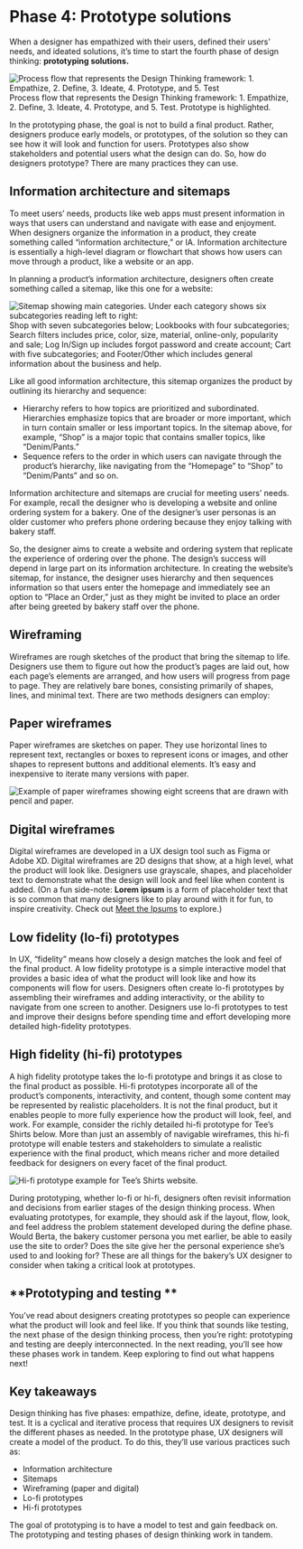 # Phase 4: Prototype solutions

When a designer has empathized with their users, defined their users’ needs, and ideated solutions, it’s time to start the fourth phase of design thinking: **prototyping solutions.**

![Process flow that represents the Design Thinking framework: 1. Empathize, 2. Define, 3. Ideate, 4. Prototype, and 5. Test](https://d3c33hcgiwev3.cloudfront.net/imageAssetProxy.v1/r9c7NJx9S3OrV4O7xbUBVA_15caed65cd3b47f39d204517a08cc6f1_AgpcuzxTnl6olsC_rvBrtl6QtsUKY3VNe-lxDqxBKW1oRhhecVK_1hGORaIbrC3_Dl9yi5j1JWjDOaPMp7eMNzhaOM05zbFWk33PbOAtfR4mUzF0M_pQAl8a0h-JnZbEDshb9lsrWtUTN6H8bK17JY8?expiry=1719446400000&hmac=_2vmjIjW8LLx9cMUgT14q26Wb_tsJTyUZJZIyCHyNSo)
Process flow that represents the Design Thinking framework: 1. Empathize, 2. Define, 3. Ideate, 4. Prototype, and 5. Test. Prototype is highlighted.

In the prototyping phase, the goal is not to build a final product. Rather, designers produce early models, or prototypes, of the solution so they can see how it will look and function for users. Prototypes also show stakeholders and potential users what the design can do. So, how do designers prototype? There are many practices they can use.

## **Information architecture and sitemaps**

To meet users’ needs, products like web apps must present information in ways that users can understand and navigate with ease and enjoyment. When designers organize the information in a product, they create something called “information architecture,” or IA. Information architecture is essentially a high-level diagram or flowchart that shows how users can move through a product, like a website or an app.

In planning a product’s information architecture, designers often create something called a sitemap, like this one for a website:

![Sitemap showing main categories. Under each category shows six subcategories reading left to right:](https://d3c33hcgiwev3.cloudfront.net/imageAssetProxy.v1/Vr4ZWI44THiKSFkuDU1pmw_d16d76758f2647c1bdf06f04ae974cf1_OpcC9IPta-FpQNYdt8Mi-ye-ao8dDzbEk3aHoU9dwQcZVYDMuKvqR37yCjpYeYSU8fWUVhcZD-FHlvTpOM5MOCn6SX2NKYhQLHqKvRkofwgQVns-cQmeVcUlLFjTmgvoIbbQ-ii58slNoZNCtl-mQ0w?expiry=1719446400000&hmac=oClEubuTRin6M2GPEOpE0oMvvy2mY7AdRNNXKQNeKHk)
Shop with seven subcategories below; Lookbooks with four subcategories; Search filters includes price, color, size, material, online-only, popularity and sale; Log In/Sign up includes forgot password and create account; Cart with five subcategories; and Footer/Other which includes general information about the business and help.

Like all good information architecture, this sitemap organizes the product by outlining its hierarchy and sequence:

* Hierarchy refers to how topics are prioritized and subordinated. Hierarchies emphasize topics that are broader or more important, which in turn contain smaller or less important topics. In the sitemap above, for example, “Shop” is a major topic that contains smaller topics, like “Denim/Pants.”
* Sequence refers to the order in which users can navigate through the product’s hierarchy, like navigating from the “Homepage” to “Shop” to “Denim/Pants” and so on.

Information architecture and sitemaps are crucial for meeting users’ needs. For example, recall the designer who is developing a website and online ordering system for a bakery. One of the designer’s user personas is an older customer who prefers phone ordering because they enjoy talking with bakery staff.

So, the designer aims to create a website and ordering system that replicate the experience of ordering over the phone. The design’s success will depend in large part on its information architecture. In creating the website’s sitemap, for instance, the designer uses hierarchy and then sequences information so that users enter the homepage and immediately see an option to “Place an Order,” just as they might be invited to place an order after being greeted by bakery staff over the phone.

## **Wireframing**

Wireframes are rough sketches of the product that bring the sitemap to life. Designers use them to figure out how the product’s pages are laid out, how each page’s elements are arranged, and how users will progress from page to page. They are relatively bare bones, consisting primarily of shapes, lines, and minimal text. There are two methods designers can employ:

## **Paper wireframes**

Paper wireframes are sketches on paper. They use horizontal lines to represent text, rectangles or boxes to represent icons or images, and other shapes to represent buttons and additional elements. It’s easy and inexpensive to iterate many versions with paper.

![Example of paper wireframes showing eight screens that are drawn with pencil and paper.](https://d3c33hcgiwev3.cloudfront.net/imageAssetProxy.v1/OHKeW_jbSkyIjYX1yRDPbw_cf8743c8713d4ab9b1f2874e1ecc4af1_90ghDYN9KmUaD_r7gGY-QUE6JxWgSk2w_Dfk_S4eoS4O81P0t77T_BiKAgBz2vNPuUm8vTQbnMxS3yOH-h76KgVhUwsEbD9AH49dC9iES4SHkQNJauB6erjpaHU5wO7lc1BJ9S1VVMFGIbFkF9dE7TE?expiry=1719446400000&hmac=uJBh_NjYF8sAopwB_I-eg_hV0Ytq6Mp82LAuBMgqQJ4)

## **Digital wireframes**

Digital wireframes are developed in a UX design tool such as Figma or Adobe XD. Digital wireframes are 2D designs that show, at a high level, what the product will look like. Designers use grayscale, shapes, and placeholder text to demonstrate what the design will look and feel like when content is added. (On a fun side-note: **Lorem ipsum** is a form of placeholder text that is so common that many designers like to play around with it for fun, to inspire creativity. Check out [Meet the Ipsums](https://meettheipsums.com/) to explore.)

## **Low fidelity (lo-fi) prototypes**

In UX, “fidelity” means how closely a design matches the look and feel of the final product. A low fidelity prototype is a simple interactive model that provides a basic idea of what the product will look like and how its components will flow for users. Designers often create lo-fi prototypes by assembling their wireframes and adding interactivity, or the ability to navigate from one screen to another. Designers use lo-fi prototypes to test and improve their designs before spending time and effort developing more detailed high-fidelity prototypes.

## **High fidelity (hi-fi) prototypes**

A high fidelity prototype takes the lo-fi prototype and brings it as close to the final product as possible. Hi-fi prototypes incorporate all of the product’s components, interactivity, and content, though some content may be represented by realistic placeholders. It is not the final product, but it enables people to more fully experience how the product will look, feel, and work. For example, consider the richly detailed hi-fi prototype for Tee’s Shirts below. More than just an assembly of navigable wireframes, this hi-fi prototype will enable testers and stakeholders to simulate a realistic experience with the final product, which means richer and more detailed feedback for designers on every facet of the final product.

![Hi-fi prototype example for Tee’s Shirts website.](https://d3c33hcgiwev3.cloudfront.net/imageAssetProxy.v1/TclqzHRPQgKfJi_YAqaBcQ_73f31f19bce24014b9cc001320b147f1_VQQd61OfSUoo9f06PyflGu0CMmpgcl_fV_Q-iLeVZTDI451gDmofuX7nQPRe-TBluipxPnQydXXKTKn5Olb9VsDFddgrMgznGXLyikTUuMlX0W-q5oiJBl0rjgbmmDJAOeNiXojMW5nMKq-tsN879Gw?expiry=1719446400000&hmac=9VNpfrr4kYCAa05oe9tbloIhAdAHyNkP-5vQTmJeWjs)

During prototyping, whether lo-fi or hi-fi, designers often revisit information and decisions from earlier stages of the design thinking process. When evaluating prototypes, for example, they should ask if the layout, flow, look, and feel address the problem statement developed during the define phase. Would Berta, the bakery customer persona you met earlier, be able to easily use the site to order? Does the site give her the personal experience she’s used to and looking for? These are all things for the bakery’s UX designer to consider when taking a critical look at prototypes.

## **Prototyping and testing **

You’ve read about designers creating prototypes so people can experience what the product will look and feel like. If you think that sounds like testing, the next phase of the design thinking process, then you’re right: prototyping and testing are deeply interconnected. In the next reading, you’ll see how these phases work in tandem. Keep exploring to find out what happens next!

## **Key takeaways**

Design thinking has five phases: empathize, define, ideate, prototype, and test. It is a cyclical and iterative process that requires UX designers to revisit the different phases as needed. In the prototype phase, UX designers will create a model of the product. To do this, they’ll use various practices such as:

* Information architecture
* Sitemaps
* Wireframing (paper and digital)
* Lo-fi prototypes
* Hi-fi prototypes

The goal of prototyping is to have a model to test and gain feedback on. The prototyping and testing phases of design thinking work in tandem.

